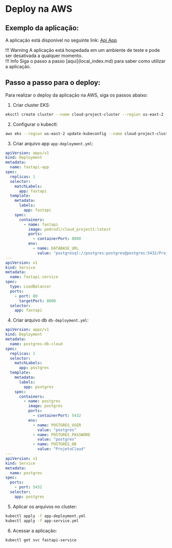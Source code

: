 # Deploy na AWS
## Exemplo da aplicação:
A aplicação está disponível no seguinte link: [Api App](http://a9081d685efb34ba0bd6b6340780caa3-1034918237.us-east-2.elb.amazonaws.com/)

<div class="warning" markdown>
!!! Warning
    A aplicação está hospedada em um ambiente de teste e pode ser desativada a qualquer momento.
</div>

<div class="info" markdown>
!!! Info
    Siga o passo a passo [aqui](local_index.md) para saber como utilizar a aplicação.
</div>

## Passo a passo para o deploy:
Para realizar o deploy da aplicação na AWS, siga os passos abaixo:

1. Criar cluster EKS:
```bash
eksctl create cluster --name cloud-project-cluster --region us-east-2 --nodes 2
```

2. Configurar o kubectl:
```bash
aws eks --region us-east-2 update-kubeconfig --name cloud-project-cluster
```

3. Criar arquivo app `app-deployment.yml`:
```yml
apiVersion: apps/v1
kind: Deployment
metadata:
  name: fastapi-app
spec:
  replicas: 1
  selector:
    matchLabels:
      app: fastapi
  template:
    metadata:
      labels:
        app: fastapi
    spec:
      containers:
        - name: fastapi
          image: pedrodl/cloud_project1:latest
          ports:
            - containerPort: 8000
          env:
            - name: DATABASE_URL
              value: "postgresql://postgres:postgres@postgres:5432/ProjetoCloud"
---
apiVersion: v1
kind: Service
metadata:
  name: fastapi-service
spec:
  type: LoadBalancer
  ports:
    - port: 80
      targetPort: 8000
  selector:
    app: fastapi
```

4. Criar arquivo db `db-deployment.yml`:
```yml
apiVersion: apps/v1
kind: Deployment
metadata:
  name: postgres-db-cloud
spec:
  replicas: 1
  selector:
    matchLabels:
      app: postgres
  template:
    metadata:
      labels:
        app: postgres
    spec:
      containers:
        - name: postgres
          image: postgres
          ports:
            - containerPort: 5432
          env:
            - name: POSTGRES_USER
              value: "postgres"
            - name: POSTGRES_PASSWORD
              value: "postgres"
            - name: POSTGRES_DB
              value: "ProjetoCloud"
---
apiVersion: v1
kind: Service
metadata:
  name: postgres
spec:
  ports:
    - port: 5432
  selector:
    app: postgres
```

5. Aplicar os arquivos no cluster:
```bash
kubectl apply -f app-deployment.yml
kubectl apply -f app-service.yml
```

6. Acessar a aplicação:
```bash
kubectl get svc fastapi-service
```